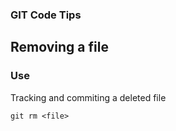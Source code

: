 ### GIT Code Tips

## Removing a file

### Use

Tracking and commiting a deleted file

```text
git rm <file>
```
